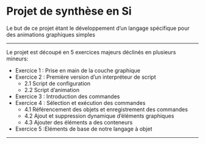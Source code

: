# Projet de synthèse en Si

Le but de ce projet étant le développement d’un langage spécifique pour des animations graphiques simples 

----------------
Le projet est découpé en 5 exercices majeurs déclinés en plusieurs mineurs:

* Exercice 1 : Prise en main de la couche graphique
* Exercice 2 : Première version d’un interpréteur de script
  * 2.1 Script de configuration
  * 2.2 Script d’animation
* Exercice 3 : Introduction des commandes
* Exercice 4 : Sélection et exécution des commandes
  * 4.1 Référencement des objets et enregistrement des commandes
  * 4.2 Ajout et suppression dynamique d’éléments graphiques
  * 4.3 Ajouter des éléments a des conteneurs
* Exercice 5 :Eléments de base de notre langage à objet
----------------
